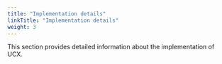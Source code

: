 ```yaml
---
title: "Implementation details"
linkTitle: "Implementation details"
weight: 3
---
```


This section provides detailed information about the implementation of UCX.